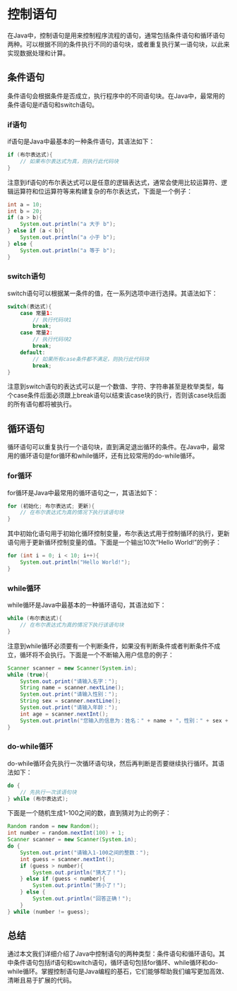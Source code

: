 # 控制语句
在Java中，控制语句是用来控制程序流程的语句，通常包括条件语句和循环语句两种。可以根据不同的条件执行不同的语句块，或者重复执行某一语句块，以此来实现数据处理和计算。

## 条件语句
条件语句会根据条件是否成立，执行程序中的不同语句块。在Java中，最常用的条件语句是if语句和switch语句。

### if语句
if语句是Java中最基本的一种条件语句，其语法如下：

```java
if (布尔表达式){
    // 如果布尔表达式为真，则执行此代码块
}
```
注意到if语句的布尔表达式可以是任意的逻辑表达式，通常会使用比较运算符、逻辑运算符和位运算符等来构建复杂的布尔表达式，下面是一个例子：

```java
int a = 10;
int b = 20;
if (a > b){
    System.out.println("a 大于 b");
} else if (a < b){
    System.out.println("a 小于 b");
} else {
    System.out.println("a 等于 b");
}
```
### switch语句
switch语句可以根据某一条件的值，在一系列选项中进行选择。其语法如下：

```java
switch(表达式){
    case 常量1:
        // 执行代码块1
        break;
    case 常量2:
        // 执行代码块2
        break;
    default:
        // 如果所有case条件都不满足，则执行此代码块
        break;
}
```
注意到switch语句的表达式可以是一个数值、字符、字符串甚至是枚举类型，每个case条件后面必须跟上break语句以结束该case块的执行，否则该case块后面的所有语句都将被执行。

## 循环语句
循环语句可以重复执行一个语句块，直到满足退出循环的条件。在Java中，最常用的循环语句是for循环和while循环，还有比较常用的do-while循环。

### for循环
for循环是Java中最常用的循环语句之一，其语法如下：

```java
for (初始化; 布尔表达式; 更新){
    // 在布尔表达式为真的情况下执行该语句块
}
```
其中初始化语句用于初始化循环控制变量，布尔表达式用于控制循环的执行，更新语句用于更新循环控制变量的值。下面是一个输出10次“Hello World!”的例子：

```java
for (int i = 0; i < 10; i++){
    System.out.println("Hello World!");
}
```
### while循环
while循环是Java中最基本的一种循环语句，其语法如下：

```java
while (布尔表达式){
    // 在布尔表达式为真的情况下执行该语句块
}
```
注意到while循环必须要有一个判断条件，如果没有判断条件或者判断条件不成立，循环将不会执行。下面是一个不断输入用户信息的例子：

```java
Scanner scanner = new Scanner(System.in);
while (true){
    System.out.print("请输入名字：");
    String name = scanner.nextLine();
    System.out.print("请输入性别：");
    String sex = scanner.nextLine();
    System.out.print("请输入年龄：");
    int age = scanner.nextInt();
    System.out.println("您输入的信息为：姓名：" + name + "，性别：" + sex + "，年龄：" + age);
}
```
### do-while循环
do-while循环会先执行一次循环语句块，然后再判断是否要继续执行循环。其语法如下：

```java
do {
    // 先执行一次该语句块
} while (布尔表达式);
```
下面是一个随机生成1-100之间的数，直到猜对为止的例子：

```java
Random random = new Random();
int number = random.nextInt(100) + 1;
Scanner scanner = new Scanner(System.in);
do {
    System.out.print("请输入1-100之间的整数：");
    int guess = scanner.nextInt();
    if (guess > number){
        System.out.println("猜大了！");
    } else if (guess < number){
        System.out.println("猜小了！");
    } else {
        System.out.println("回答正确！");
    }
} while (number != guess);
```

## 总结
通过本文我们详细介绍了Java中控制语句的两种类型：条件语句和循环语句。其中条件语句包括if语句和switch语句，循环语句包括for循环、while循环和do-while循环。掌握控制语句是Java编程的基石，它们能够帮助我们编写更加高效、清晰且易于扩展的代码。